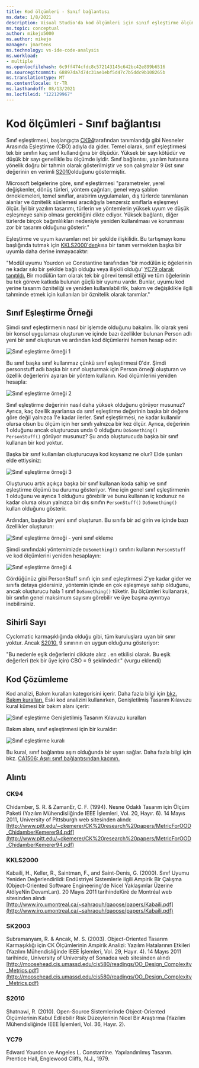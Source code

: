 ```yaml
---
title: Kod ölçümleri - Sınıf bağlantısı
ms.date: 1/8/2021
description: Visual Studio'da kod ölçümleri için sınıf eşleştirme ölçümü hakkında Visual Studio.
ms.topic: conceptual
author: mikejo5000
ms.author: mikejo
manager: jmartens
ms.technology: vs-ide-code-analysis
ms.workload:
- multiple
ms.openlocfilehash: 6c9ff474cfdc8c572143145c642bc42e899b6516
ms.sourcegitcommit: 68897da7d74c31ae1ebf5d47c7b5ddc9b108265b
ms.translationtype: MT
ms.contentlocale: tr-TR
ms.lasthandoff: 08/13/2021
ms.locfileid: "122129967"
---
```

# <a name="code-metrics---class-coupling"></a>Kod ölçümleri - Sınıf bağlantısı

Sınıf eşleştirmesi, başlangıçta [CK94](#ck94)tarafından tanımlandığı gibi Nesneler Arasında Eşleştirme (CBO) adıyla da gider. Temel olarak, sınıf eşleştirmesi tek bir sınıfın kaç sınıf kullandığına bir ölçüdür. Yüksek bir sayı kötüdür ve düşük bir sayı genellikle bu ölçümde iyidir. Sınıf bağlantısı, yazılım hatasına yönelik doğru bir tahmin olarak gösterilmiştir ve son çalışmalar 9 üst sınır değerinin en verimli [S2010](#s2010)olduğunu göstermiştir.

Microsoft belgelerine göre, sınıf eşleştirmesi "parametreler, yerel değişkenler, dönüş türleri, yöntem çağrıları, genel veya şablon örneklemeleri, temel sınıflar, arabirim uygulamaları, dış türlerde tanımlanan alanlar ve öznitelik süslemesi aracılığıyla benzersiz sınıflarla eşleşmeyi ölçür. İyi bir yazılım tasarımı, türlerin ve yöntemlerin yüksek uyum ve düşük eşleşmeye sahip olması gerektiğini dikte ediyor. Yüksek bağlantı, diğer türlerde birçok bağımlılıkları nedeniyle yeniden kullanılması ve korunması zor bir tasarım olduğunu gösterir."

Eşleştirme ve uyum kavramları net bir şekilde ilişkilidir. Bu tartışmayı konu başlığında tutmak için [KKLS2000'den](#kkls2000)kısa bir tanım vermekten başka bir uyumla daha derine inmayacaktır:

"Modül uyumu Yourdon ve Constantine tarafından 'bir modülün iç öğelerinin ne kadar sıkı bir şekilde bağlı olduğu veya ilişkili olduğu' [YC79 olarak tanıtıldı.](#yc79) Bir modülün tam olarak tek bir görevi temsil ettiği ve tüm öğelerinin bu tek göreve katkıda bulunan güçlü bir uyumu vardır. Bunlar, uyumu kod yerine tasarım özniteliği ve yeniden kullanılabilirlik, bakım ve değişiklikle ilgili tahminde etmek için kullanılan bir öznitelik olarak tanımlar."

## <a name="class-coupling-example"></a>Sınıf Eşleştirme Örneği

Şimdi sınıf eşleştirmenin nasıl bir işlemde olduğunu bakalım. İlk olarak yeni bir konsol uygulaması oluşturun ve içinde bazı özellikler bulunan Person adlı yeni bir sınıf oluşturun ve ardından kod ölçümlerini hemen hesap edin:

![Sınıf eşleştirme örneği 1](media/class-coupling-example-1.png)

Bu sınıf başka sınıf kullanmaz çünkü sınıf eşleştirmesi 0'dır. Şimdi personstuff adlı başka bir sınıf oluşturmak için Person örneği oluşturan ve özellik değerlerini ayaran bir yöntem kullanın. Kod ölçümlerini yeniden hesapla:

![Sınıf eşleştirme örneği 2](media/class-coupling-example-2.png)

Sınıf eşleştirme değerinin nasıl daha yüksek olduğunu görüyor musunuz? Ayrıca, kaç özellik ayarlansa da sınıf eşleştirme değerinin başka bir değere göre değil yalnızca 1'e kadar ilerler. Sınıf eşleştirmesi, ne kadar kullanılır olursa olsun bu ölçüm için her sınıfı yalnızca bir kez ölçür. Ayrıca, değerinin 1 olduğunu ancak oluşturucus unda 0 olduğunu `DoSomething()` `PersonStuff()` görüyor musunuz? Şu anda oluşturucuda başka bir sınıf kullanan bir kod yoktur.

Başka bir sınıf kullanılan oluşturucuya kod koysanız ne olur? Elde şunları elde ettiysiniz:

![Sınıf eşleştirme örneği 3](media/class-coupling-example-3.png)

Oluşturucu artık açıkça başka bir sınıf kullanan koda sahip ve sınıf eşleştirme ölçümü bu durumu gösteriyor. Yine için genel sınıf eşleştirmenin 1 olduğunu ve ayrıca 1 olduğunu görebilir ve bunu kullanan iç kodunuz ne kadar olursa olsun yalnızca bir dış sınıfın `PersonStuff()` `DoSomething()` kullan olduğunu gösterir.

Ardından, başka bir yeni sınıf oluşturun. Bu sınıfa bir ad girin ve içinde bazı özellikler oluşturun:

![Sınıf eşleştirme örneği - yeni sınıf ekleme](media/class-coupling-example-add-new-class.png)

Şimdi sınıfındaki yöntemimizde `DoSomething()` sınıfını kullanın `PersonStuff` ve kod ölçümlerini yeniden hesaplayın:

![Sınıf eşleştirme örneği 4](media/class-coupling-example-4.png)

Gördüğünüz gibi PersonStuff sınıfı için sınıf eşleştirmesi 2'ye kadar gider ve sınıfa detaya gidersiniz, yöntemin içinde en çok eşleşmeye sahip olduğunu, ancak oluşturucu hala 1 sınıf `DoSomething()` tüketir.  Bu ölçümleri kullanarak, bir sınıfın genel maksimum sayısını görebilir ve üye başına ayrıntıya inebilirsiniz.

## <a name="the-magic-number"></a>Sihirli Sayı

Cyclomatic karmaşıklığında olduğu gibi, tüm kuruluşlara uyan bir sınır yoktur. Ancak [S2010,](#s2010) 9 sınırının en uygun olduğunu gösteriyor:

"Bu nedenle eşik değerlerini dikkate alırz . en etkilisi olarak. Bu eşik değerleri (tek bir üye için) CBO = 9 şeklindedir." (vurgu eklendi)

## <a name="code-analysis"></a>Kod Çözümleme

Kod analizi, Bakım kuralları kategorisini içerir. Daha fazla bilgi için [bkz. Bakım kuralları.](/dotnet/fundamentals/code-analysis/quality-rules/maintainability-warnings) Eski kod analizini kullanırken, Genişletilmiş Tasarım Kılavuzu kural kümesi bir bakım alanı içerir:

![Sınıf eşleştirme Genişletilmiş Tasarım Kılavuzu kuralları](media/class-coupling-extended-design-guideline-rules.png)

Bakım alanı, sınıf eşleştirmesi için bir kuraldır:

![Sınıf eşleştirme kuralı](media/class-coupling-maintainability-area-rules.png)

Bu kural, sınıf bağlantısı aşırı olduğunda bir uyarı sağlar. Daha fazla bilgi için bkz. [CA1506: Aşırı sınıf bağlantısından kaçının.](/dotnet/fundamentals/code-analysis/quality-rules/ca1506)

## <a name="citations"></a>Alıntı

### <a name="ck94"></a>CK94

Chidamber, S. R. & ZamanEr, C. F. (1994). Nesne Odaklı Tasarım için Ölçüm Paketi (Yazılım Mühendisliğinde IEEE İşlemleri, Vol. 20, Hayır. 6). 14 Mayıs 2011, University of Pittsburgh web sitesinden alındı: [http://www.pitt.edu/~ckemerer/CK%20research%20papers/MetricForOOD_ChidamberKemerer94.pdf](http://www.pitt.edu/~ckemerer/CK%20research%20papers/MetricForOOD_ChidamberKemerer94.pdf)

### <a name="kkls2000"></a>KKLS2000

Kabaili, H., Keller, R., Saintman, F., and Saint-Denis, G. (2000). Sınıf Uyumu Yeniden Değerlendirildi: Endüstriyel Sistemlerle ilgili Ampirik Bir Çalışma (Object-Oriented Software Engineering'de Nicel Yaklaşımlar Üzerine AtölyeNin DevamLarı). 20 Mayıs 2011 tarihindeKiré de Montréal web sitesinden alındı [http://www.iro.umontreal.ca/~sahraouh/qaoose/papers/Kabaili.pdf](http://www.iro.umontreal.ca/~sahraouh/qaoose/papers/Kabaili.pdf)

### <a name="sk2003"></a>SK2003

Subramanyam, R. & Ancak, M. S. (2003). Object-Oriented Tasarım Karmaşıklığı için CK Ölçümlerinin Ampirik Analizi: Yazılım Hatalarının Etkileri (Yazılım Mühendisliğinde IEEE İşlemleri, Vol. 29, Hayır. 4). 14 Mayıs 2011 tarihinde, University of University of Sonadea web sitesinden alındı [http://moosehead.cis.umassd.edu/cis580/readings/OO_Design_Complexity_Metrics.pdf](http://moosehead.cis.umassd.edu/cis580/readings/OO_Design_Complexity_Metrics.pdf)

### <a name="s2010"></a>S2010

Shatnawi, R. (2010). Open-Source Sistemlerinde Object-Oriented Ölçümlerinin Kabul Edilebilir Risk Düzeylerinin Nicel Bir Araştırma (Yazılım Mühendisliğinde IEEE İşlemleri, Vol. 36, Hayır. 2).

### <a name="yc79"></a>YC79

Edward Yourdon ve Angeles L. Constantine. Yapılandırılmış Tasarım. Prentice Hall, Englewood Cliffs, N.J., 1979.